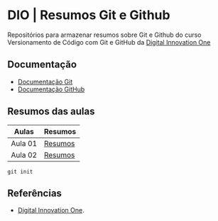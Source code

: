 # DIO | Resumos Git e Github

 Repositórios para armazenar resumos sobre Git e Github
 do curso Versionamento de Código com Git e GitHub da
 [Digital Innovation One](https://www.dio.me/)
 
 ## Documentação
 - [Documentação Git](https://git-scm.com/doc)
 - [Documentação GitHub](https://docs.github.com/)

 ## Resumos das aulas

 | Aulas | Resumos |
 |-------|---------|
 | Aula 01 | [Resumos]() |
 | Aula 02 | [Resumos]() |

 ```
 git init
 ```
 ## Referências
 - [Digital Innovation One]().
